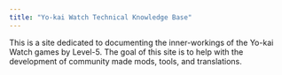 ```yaml
---
title: "Yo-kai Watch Technical Knowledge Base"
---
```


This is a site dedicated to documenting the inner-workings of the Yo-kai Watch 
games by Level-5. The goal of this site is to help with the development of 
community made mods, tools, and translations.

